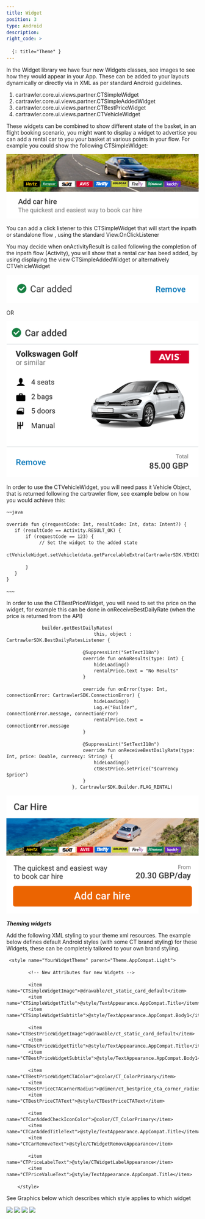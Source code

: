 ```yaml
---
title: Widget
position: 3
type: Android
description:
right_code: >

  {: title="Theme" }
---
```



In the Widget library we have four new Widgets classes, see images to see how they would appear in your App.
These can be added to your layouts dynamically or directly via in XML as per standard Android guidelines.

1. cartrawler.core.ui.views.partner.CTSimpleWidget
2. cartrawler.core.ui.views.partner.CTSimpleAddedWidget
3. cartrawler.core.ui.views.partner.CTBestPriceWidget
4. cartrawler.core.ui.views.partner.CTVehicleWidget

These widgets can be combined to show different state of the basket, in an flight booking scenario, 
you might want to display a widget to advertise you can add a rental car to you your basket 
at various points in your flow. For example you could show the following CTSimpleWidget:

<picture>
  <source media="(max-width: 799px)" srcset="/uploads/Simple_Loaded_State_Generic.png">
  <source media="(min-width: 800px)" srcset="/uploads/Simple_Loaded_State_Generic.png">
  <img src="/uploads/Simple_Loaded_State_Generic.png">
</picture>


You can add a click listener to this CTSimpleWidget that will start the inpath or standalone flow , using the standard View.OnClickListener

You may decide when onActivityResult is called following the completion of the inpath flow (Activity), you will show that a
rental car has beed added, by using displaying the view CTSimpleAddedWidget or alternatively CTVehicleWidget

<picture>
  <source media="(max-width: 799px)" srcset="/uploads/Simple_Added_State_Generic.png">
  <source media="(min-width: 800px)" srcset="/uploads/Simple_Added_State_Generic.png">
  <img src="/uploads/Simple_Added_State_Generic.png">
</picture>

OR

<picture>
  <source media="(max-width: 799px)" srcset="/uploads/Pricing_Added_State_Generic.png">
  <source media="(min-width: 800px)" srcset="/uploads/Pricing_Added_State_Generic.png">
  <img src="/uploads/Pricing_Added_State_Generic.png">
</picture>

In order to use the CTVehicleWidget, you will need pass it Vehicle Object, that is returned following the cartrawler flow, see example below
on how you would achieve this:

    ~~java
  
    override fun ç(requestCode: Int, resultCode: Int, data: Intent?) {
       if (resultCode == Activity.RESULT_OK) {
           if (requestCode == 123) {
               	// Set the widget to the added state
               ctVehicleWidget.setVehicle(data.getParcelableExtra(CartrawlerSDK.VEHICLE))
                
           }
       }
    }

    ~~~
    
In order to use the CTBestPriceWidget, you will need to set the price on the widget, 
for example this can be done in onReceiveBestDailyRate (when the price is returned from the API)

                
                 builder.getBestDailyRates(
                                    this, object : CartrawlerSDK.BestDailyRatesListener {
                
                                @SuppressLint("SetTextI18n")
                                override fun onNoResults(type: Int) {
                                    hideLoading()
                                    rentalPrice.text = "No Results"
                                }
                
                                override fun onError(type: Int, connectionError: CartrawlerSDK.ConnectionError) {
                                    hideLoading()
                                    Log.e("Builder", connectionError.message, connectionError)
                                    rentalPrice.text = connectionError.message
                                }
                
                                @SuppressLint("SetTextI18n")
                                override fun onReceiveBestDailyRate(type: Int, price: Double, currency: String) {
                                    hideLoading()
                                    ctBestPrice.setPrice("$currency $price")
                                }
                            }, CartrawlerSDK.Builder.FLAG_RENTAL)
                

<picture>
  <source media="(max-width: 799px)" srcset="/uploads/Pricing_Loaded_State_Generic.png">
  <source media="(min-width: 800px)" srcset="/uploads/Pricing_Loaded_State_Generic.png">
  <img src="/uploads/Pricing_Loaded_State_Generic.png">
</picture>


***Theming widgets***


Add the following XML styling to your theme xml resources. The example below defines default Android styles (with some CT brand styling) for these Widgets,
these can be completely tailored to your own brand styling. 

     <style name="YourWidgetTheme" parent="Theme.AppCompat.Light">
          
            <!-- New Attributes for new Widgets -->
    
            <item name="CTSimpleWidgetImage">@drawable/ct_static_card_default</item>
            <item name="CTSimpleWidgetTitle">@style/TextAppearance.AppCompat.Title</item>
            <item name="CTSimpleWidgetSubtitle">@style/TextAppearance.AppCompat.Body1</item>
    
            <item name="CTBestPriceWidgetImage">@drawable/ct_static_card_default</item>
            <item name="CTBestPriceWidgetTitle">@style/TextAppearance.AppCompat.Title</item>
            <item name="CTBestPriceWidgetSubtitle">@style/TextAppearance.AppCompat.Body1</item>
    
            <item name="CTBestPriceWidgetCTAColor">@color/CT_ColorPrimary</item>
            <item name="CTBestPriceCTACornerRadius">@dimen/ct_bestprice_cta_corner_radius</item>
            <item name="CTBestPriceCTAText">@style/CTBestPriceCTAText</item>
    
            <item name="CTCarAddedCheckIconColor">@color/CT_ColorPrimary</item>
            <item name="CTCarAddedTitleText">@style/TextAppearance.AppCompat.Title</item>
            <item name="CTCarRemoveText">@style/CTWidgetRemoveAppearance</item>
    
            <item name="CTPriceLabelText">@style/CTWidgetLabelAppearance</item>
            <item name="CTPriceValueText">@style/TextAppearance.AppCompat.Title</item>
    
        </style>

See Graphics below which describes which style applies to which widget


<picture>
  <source media="(max-width: 799px)" srcset="/uploads/Pricing_Loaded_State_Generic_style.png">
  <source media="(min-width: 800px)" srcset="/uploads/Pricing_Loaded_State_Generic_style.png">
  <img src="/uploads/Pricing_Loaded_State_Generic_style.png">
</picture>

<picture>
  <source media="(max-width: 799px)" srcset="/uploads/Simple_Added_State_Generic_style.png">
  <source media="(min-width: 800px)" srcset="/uploads/Simple_Added_State_Generic_style.png">
  <img src="/uploads/Simple_Added_State_Generic_style.png">
</picture>

<picture>
  <source media="(max-width: 799px)" srcset="/uploads/Pricing_Added_State_Generic_style.png">
  <source media="(min-width: 800px)" srcset="/uploads/Pricing_Added_State_Generic_style.png">
  <img src="/uploads/Pricing_Added_State_Generic_style.png">
</picture>

<picture>
  <source media="(max-width: 799px)" srcset="/uploads/Simple_Loaded_State_Generic_style.png">
  <source media="(min-width: 800px)" srcset="/uploads/Simple_Loaded_State_Generic_style.png">
  <img src="/uploads/Simple_Loaded_State_Generic_style.png">
</picture>

    
